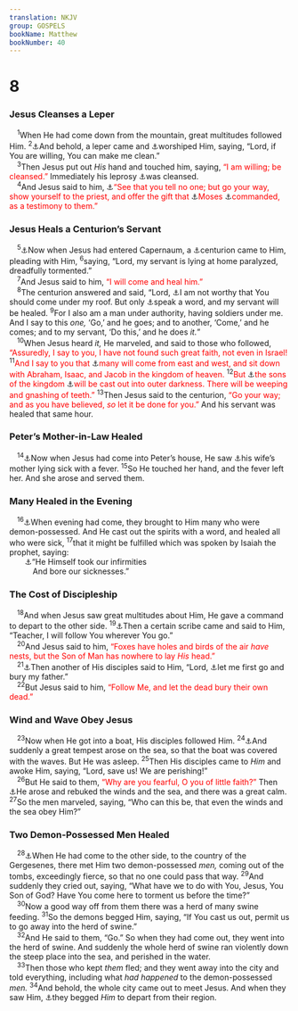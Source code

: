 ```yaml
---
translation: NKJV
group: GOSPELS
bookName: Matthew 
bookNumber: 40
---
```


<div class="title"><h1>8</h1><h3>Jesus Cleanses a Leper</h3></div>
<span class="verse mat_8_1"> <sup>1</sup>When He had come down from the mountain, great multitudes followed Him. </span>
<span class="verse mat_8_2"><sup>2</sup><a data-toggle="tooltip" data-placement="bottom" title="Matt. 8:2–4; Mark 1:40–45; Luke 5:12–14">⚓</a>And behold, a leper came and <a data-toggle="tooltip" data-placement="bottom" title="Matt. 2:11; 9:18; 15:25; John 9:38; Acts 10:25">⚓</a>worshiped Him, saying, “Lord, if You are willing, You can make me clean.”<br/></span>
<span class="verse mat_8_3"> <sup>3</sup>Then Jesus put out <i>His</i> hand and touched him, saying, <font color="red">“I am willing; be cleansed.”</font> Immediately his leprosy <a data-toggle="tooltip" data-placement="bottom" title="Matt. 11:5; Luke 4:27">⚓</a>was cleansed.<br/></span>
<span class="verse mat_8_4"> <sup>4</sup>And Jesus said to him, <a data-toggle="tooltip" data-placement="bottom" title="Matt. 9:30; Mark 5:43; Luke 4:41; 8:56; 9:21">⚓</a><font color="red">“See that you tell no one; but go your way, show yourself to the priest, and offer the gift that </font><a data-toggle="tooltip" data-placement="bottom" title="Lev. 14:3, 4, 10; Mark 1:44; Luke 5:14">⚓</a><font color="red">Moses </font><a data-toggle="tooltip" data-placement="bottom" title="Lev. 14:4–32; Deut. 24:8">⚓</a><font color="red">commanded, as a testimony to them.”</font><br/></span>
<div class="title"><h3>Jesus Heals a Centurion’s Servant</h3></div>
<span class="verse mat_8_5"> <sup>5</sup><a data-toggle="tooltip" data-placement="bottom" title="Luke 7:1–3">⚓</a>Now when Jesus had entered Capernaum, a <a data-toggle="tooltip" data-placement="bottom" title="Matt. 27:54; Acts 10:1">⚓</a>centurion came to Him, pleading with Him, </span>
<span class="verse mat_8_6"><sup>6</sup>saying, “Lord, my servant is lying at home paralyzed, dreadfully tormented.”<br/></span>
<span class="verse mat_8_7"> <sup>7</sup>And Jesus said to him, <font color="red">“I will come and heal him.”</font><br/></span>
<span class="verse mat_8_8"> <sup>8</sup>The centurion answered and said, “Lord, <a data-toggle="tooltip" data-placement="bottom" title="Luke 15:19, 21">⚓</a>I am not worthy that You should come under my roof. But only <a data-toggle="tooltip" data-placement="bottom" title="Ps. 107:20">⚓</a>speak a word, and my servant will be healed. </span>
<span class="verse mat_8_9"><sup>9</sup>For I also am a man under authority, having soldiers under me. And I say to this <i>one,</i> ‘Go,’ and he goes; and to another, ‘Come,’ and he comes; and to my servant, ‘Do this,’ and he does <i>it.</i>”<br/></span>
<span class="verse mat_8_10"> <sup>10</sup>When Jesus heard <i>it,</i> He marveled, and said to those who followed, <font color="red">“Assuredly, I say to you, I have not found such great faith, not even in Israel!</font></span>
<span class="verse mat_8_11"><sup>11</sup><font color="red">And I say to you that </font><a data-toggle="tooltip" data-placement="bottom" title="(Gen. 12:3; Is. 2:2, 3; 11:10); Mal. 1:11; Luke 13:29; (Acts 10:45; 11:18; 14:27; Rom. 15:9–13; Eph. 3:6)">⚓</a><font color="red">many will come from east and west, and sit down with Abraham, Isaac, and Jacob in the kingdom of heaven.</font></span>
<span class="verse mat_8_12"><sup>12</sup><font color="red">But </font><a data-toggle="tooltip" data-placement="bottom" title="(Matt. 21:43)">⚓</a><font color="red">the sons of the kingdom </font><a data-toggle="tooltip" data-placement="bottom" title="Matt. 13:42, 50; 22:13; 24:51; 25:30; Luke 13:28; 2 Pet. 2:17; Jude 13">⚓</a><font color="red">will be cast out into outer darkness. There will be weeping and gnashing of teeth.”</font></span>
<span class="verse mat_8_13"><sup>13</sup>Then Jesus said to the centurion, <font color="red">“Go your way; and as you have believed, <i>so</i> let it be done for you.”</font> And his servant was healed that same hour.<br/></span>
<div class="title"><h3>Peter’s Mother-in-Law Healed</h3></div>
<span class="verse mat_8_14"> <sup>14</sup><a data-toggle="tooltip" data-placement="bottom" title="Matt. 8:14–16; Mark 1:29–31; Luke 4:38, 39">⚓</a>Now when Jesus had come into Peter’s house, He saw <a data-toggle="tooltip" data-placement="bottom" title="1 Cor. 9:5">⚓</a>his wife’s mother lying sick with a fever. </span>
<span class="verse mat_8_15"><sup>15</sup>So He touched her hand, and the fever left her. And she arose and served them.<br/></span>
<div class="title"><h3>Many Healed in the Evening</h3></div>
<span class="verse mat_8_16"> <sup>16</sup><a data-toggle="tooltip" data-placement="bottom" title="Mark 1:32–34; Luke 4:40, 41">⚓</a>When evening had come, they brought to Him many who were demon-possessed. And He cast out the spirits with a word, and healed all who were sick, </span>
<span class="verse mat_8_17"><sup>17</sup>that it might be fulfilled which was spoken by Isaiah the prophet, saying:<br/>  <a data-toggle="tooltip" data-placement="bottom" title="Is. 53:4; 1 Pet. 2:24">⚓</a>“He Himself took our infirmities<br/>   And bore our sicknesses.”<br/></span>
<div class="title"><h3>The Cost of Discipleship</h3></div>
<span class="verse mat_8_18"> <sup>18</sup>And when Jesus saw great multitudes about Him, He gave a command to depart to the other side. </span>
<span class="verse mat_8_19"><sup>19</sup><a data-toggle="tooltip" data-placement="bottom" title="Matt. 8:19–22; Luke 9:57, 58">⚓</a>Then a certain scribe came and said to Him, “Teacher, I will follow You wherever You go.”<br/></span>
<span class="verse mat_8_20"> <sup>20</sup>And Jesus said to him, <font color="red">“Foxes have holes and birds of the air <i>have</i> nests, but the Son of Man has nowhere to lay <i>His</i> head.”</font><br/></span>
<span class="verse mat_8_21"> <sup>21</sup><a data-toggle="tooltip" data-placement="bottom" title="Luke 9:59, 60">⚓</a>Then another of His disciples said to Him, “Lord, <a data-toggle="tooltip" data-placement="bottom" title="1 Kin. 19:20">⚓</a>let me first go and bury my father.”<br/></span>
<span class="verse mat_8_22"> <sup>22</sup>But Jesus said to him, <font color="red">“Follow Me, and let the dead bury their own dead.”</font><br/></span>
<div class="title"><h3>Wind and Wave Obey Jesus</h3></div>
<span class="verse mat_8_23"> <sup>23</sup>Now when He got into a boat, His disciples followed Him. </span>
<span class="verse mat_8_24"><sup>24</sup><a data-toggle="tooltip" data-placement="bottom" title="Mark 4:37; Luke 8:23–25">⚓</a>And suddenly a great tempest arose on the sea, so that the boat was covered with the waves. But He was asleep. </span>
<span class="verse mat_8_25"><sup>25</sup>Then His disciples came to <i>Him</i> and awoke Him, saying, “Lord, save us! We are perishing!”<br/></span>
<span class="verse mat_8_26"> <sup>26</sup>But He said to them, <font color="red">“Why are you fearful, O you of little faith?”</font> Then <a data-toggle="tooltip" data-placement="bottom" title="Ps. 65:7; 89:9; 107:29">⚓</a>He arose and rebuked the winds and the sea, and there was a great calm. </span>
<span class="verse mat_8_27"><sup>27</sup>So the men marveled, saying, “Who can this be, that even the winds and the sea obey Him?”<br/></span>
<div class="title"><h3>Two Demon-Possessed Men Healed</h3></div>
<span class="verse mat_8_28"> <sup>28</sup><a data-toggle="tooltip" data-placement="bottom" title="Mark 5:1–4; Luke 8:26–33">⚓</a>When He had come to the other side, to the country of the Gergesenes, there met Him two demon-possessed <i>men,</i> coming out of the tombs, exceedingly fierce, so that no one could pass that way. </span>
<span class="verse mat_8_29"><sup>29</sup>And suddenly they cried out, saying, “What have we to do with You, Jesus, You Son of God? Have You come here to torment us before the time?”<br/></span>
<span class="verse mat_8_30"> <sup>30</sup>Now a good way off from them there was a herd of many swine feeding. </span>
<span class="verse mat_8_31"><sup>31</sup>So the demons begged Him, saying, “If You cast us out, permit us to go away into the herd of swine.”<br/></span>
<span class="verse mat_8_32"> <sup>32</sup>And He said to them, “Go.” So when they had come out, they went into the herd of swine. And suddenly the whole herd of swine ran violently down the steep place into the sea, and perished in the water.<br/></span>
<span class="verse mat_8_33"> <sup>33</sup>Then those who kept <i>them</i> fled; and they went away into the city and told everything, including what <i>had</i> <i>happened</i> to the demon-possessed <i>men.</i></span>
<span class="verse mat_8_34"><sup>34</sup>And behold, the whole city came out to meet Jesus. And when they saw Him, <a data-toggle="tooltip" data-placement="bottom" title="Deut. 5:25; 1 Kin. 17:18; Amos 7:12; Luke 5:8; Acts 16:39">⚓</a>they begged <i>Him</i> to depart from their region.<br/></span>
